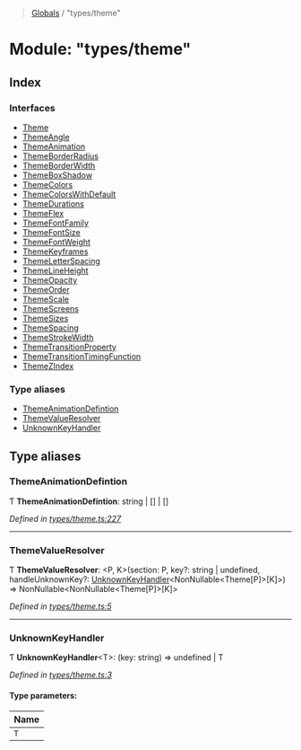 > [Globals](../README.md) / "types/theme"

# Module: "types/theme"

## Index

### Interfaces

* [Theme](../interfaces/_types_theme_.theme.md)
* [ThemeAngle](../interfaces/_types_theme_.themeangle.md)
* [ThemeAnimation](../interfaces/_types_theme_.themeanimation.md)
* [ThemeBorderRadius](../interfaces/_types_theme_.themeborderradius.md)
* [ThemeBorderWidth](../interfaces/_types_theme_.themeborderwidth.md)
* [ThemeBoxShadow](../interfaces/_types_theme_.themeboxshadow.md)
* [ThemeColors](../interfaces/_types_theme_.themecolors.md)
* [ThemeColorsWithDefault](../interfaces/_types_theme_.themecolorswithdefault.md)
* [ThemeDurations](../interfaces/_types_theme_.themedurations.md)
* [ThemeFlex](../interfaces/_types_theme_.themeflex.md)
* [ThemeFontFamily](../interfaces/_types_theme_.themefontfamily.md)
* [ThemeFontSize](../interfaces/_types_theme_.themefontsize.md)
* [ThemeFontWeight](../interfaces/_types_theme_.themefontweight.md)
* [ThemeKeyframes](../interfaces/_types_theme_.themekeyframes.md)
* [ThemeLetterSpacing](../interfaces/_types_theme_.themeletterspacing.md)
* [ThemeLineHeight](../interfaces/_types_theme_.themelineheight.md)
* [ThemeOpacity](../interfaces/_types_theme_.themeopacity.md)
* [ThemeOrder](../interfaces/_types_theme_.themeorder.md)
* [ThemeScale](../interfaces/_types_theme_.themescale.md)
* [ThemeScreens](../interfaces/_types_theme_.themescreens.md)
* [ThemeSizes](../interfaces/_types_theme_.themesizes.md)
* [ThemeSpacing](../interfaces/_types_theme_.themespacing.md)
* [ThemeStrokeWidth](../interfaces/_types_theme_.themestrokewidth.md)
* [ThemeTransitionProperty](../interfaces/_types_theme_.themetransitionproperty.md)
* [ThemeTransitionTimingFunction](../interfaces/_types_theme_.themetransitiontimingfunction.md)
* [ThemeZIndex](../interfaces/_types_theme_.themezindex.md)

### Type aliases

* [ThemeAnimationDefintion](_types_theme_.md#themeanimationdefintion)
* [ThemeValueResolver](_types_theme_.md#themevalueresolver)
* [UnknownKeyHandler](_types_theme_.md#unknownkeyhandler)

## Type aliases

### ThemeAnimationDefintion

Ƭ  **ThemeAnimationDefintion**: string \| [] \| []

*Defined in [types/theme.ts:227](https://github.com/kenoxa/beamwind/blob/main/packages/beamwind/src/types/theme.ts#L227)*

___

### ThemeValueResolver

Ƭ  **ThemeValueResolver**: \<P, K>(section: P, key?: string \| undefined, handleUnknownKey?: [UnknownKeyHandler](_types_theme_.md#unknownkeyhandler)\<NonNullable\<Theme[P]>[K]>) => NonNullable\<NonNullable\<Theme[P]>[K]>

*Defined in [types/theme.ts:5](https://github.com/kenoxa/beamwind/blob/main/packages/beamwind/src/types/theme.ts#L5)*

___

### UnknownKeyHandler

Ƭ  **UnknownKeyHandler**\<T>: (key: string) => undefined \| T

*Defined in [types/theme.ts:3](https://github.com/kenoxa/beamwind/blob/main/packages/beamwind/src/types/theme.ts#L3)*

#### Type parameters:

Name |
------ |
`T` |
